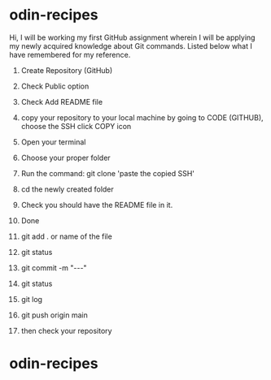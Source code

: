 # odin-recipes

Hi, I will be working my first GitHub assignment wherein I will be applying my newly acquired knowledge about Git commands. Listed below what I have remembered for my reference.
1. Create Repository (GitHub)
2. Check Public option
3. Check Add README file
4. copy your repository to your local machine by going to CODE (GITHUB), choose the SSH click COPY icon
5. Open your terminal
6. Choose your proper folder
7. Run the command: git clone 'paste the copied SSH'
8. cd the newly created folder
9. Check you should have the README file in it.
10. Done

11. git add . or name of the file
12. git status
13. git commit -m "---"
14. git status
15. git log
16. git push origin main
17. then check your repository

# odin-recipes
